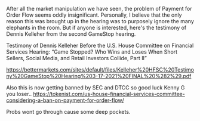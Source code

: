After all the market manipulation we have seen, the problem of Payment for Order Flow seems oddly insignificant. Personally, I believe that the only reason this was brought up in the hearing was to purposely ignore the many elephants in the room. But if anyone is interested, here's the testimony of Dennis Kelleher from the second GameStop hearing.

Testimony of Dennis Kelleher Before the U.S. House Committee on Financial Services Hearing: “Game Stopped? Who Wins and Loses When Short Sellers, Social Media, and Retail Investors Collide, Part II”

https://bettermarkets.com/sites/default/files/Kelleher%20HFSC%20Testimony%20GameStop%20Hearing%203-17-2021%20FINAL%20%282%29.pdf

Also this is now getting banned by SEC and DTCC so good luck Kenny G you loser..
https://tokenist.com/us-house-financial-services-committee-considering-a-ban-on-payment-for-order-flow/

Probs wont go through cause some deep pockets.
